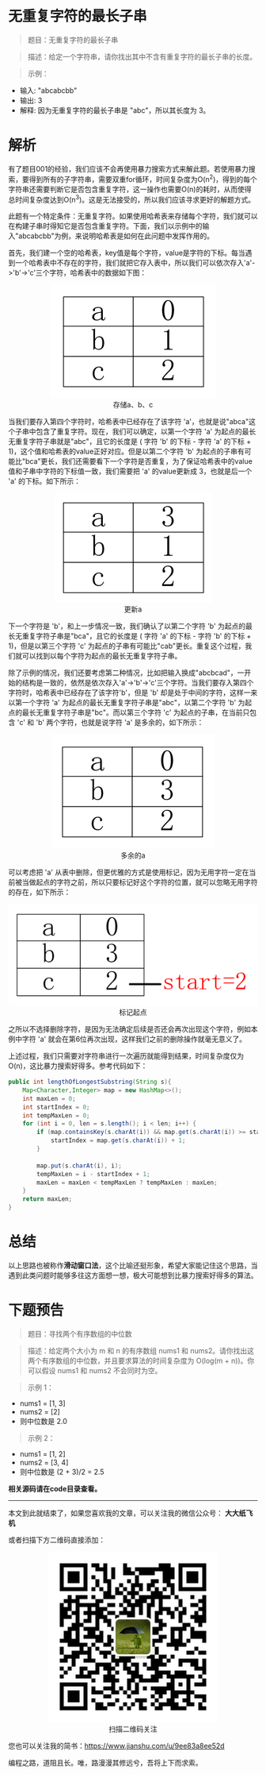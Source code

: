 # 无重复字符的最长子串

> 题目：无重复字符的最长子串

> 描述：给定一个字符串，请你找出其中不含有重复字符的最长子串的长度。

> 示例：
* 输入: "abcabcbb"
* 输出: 3
* 解释: 因为无重复字符的最长子串是 "abc"，所以其长度为 3。

# 解析

有了题目001的经验，我们应该不会再使用暴力搜索方式来解此题。若使用暴力搜索，要得到所有的子字符串，需要双重for循环，时间复杂度为O(n<sup>2</sup>)，得到的每个字符串还需要判断它是否包含重复字符，这一操作也需要O(n)的耗时，从而使得总时间复杂度达到O(n<sup>3</sup>)。这是无法接受的，所以我们应该寻求更好的解题方式。

此题有一个特定条件：无重复字符。如果使用哈希表来存储每个字符，我们就可以在构建子串时得知它是否包含重复字符。下面，我们以示例中的输入"abcabcbb"为例，来说明哈希表是如何在此问题中发挥作用的。

首先，我们建一个空的哈希表，key值是每个字符，value是字符的下标。每当遇到一个哈希表中不存在的字符，我们就把它存入表中，所以我们可以依次存入'a'->'b'->'c'三个字符，哈希表中的数据如下图：

<div align="center"><img src ="./image/img_1_1.png" /><br/>存储a、b、c</div>

当我们要存入第四个字符时，哈希表中已经存在了该字符 'a'，也就是说"abca"这个子串中包含了重复字符。现在，我们可以确定，以第一个字符 'a' 为起点的最长无重复字符子串就是"abc"，且它的长度是 ( 字符 'b' 的下标 - 字符 'a' 的下标 + 1)，这个值和哈希表的value正好对应。但是以第二个字符 'b' 为起点的子串有可能比"bca"更长，我们还需要看下一个字符是否重复，为了保证哈希表中的value值和子串中字符的下标值一致，我们需要把 'a' 的value更新成 3，也就是后一个 'a' 的下标。如下所示：

<div align="center"><img src ="./image/img_1_2.png" /><br/>更新a</div>

下一个字符是 'b'，和上一步情况一致，我们确认了以第二个字符 'b' 为起点的最长无重复字符子串是"bca"，且它的长度是 ( 字符 'a' 的下标 - 字符 'b' 的下标 + 1)，但是以第三个字符 'c' 为起点的子串有可能比"cab"更长。重复这个过程，我们就可以找到以每个字符为起点的最长无重复字符子串。

除了示例的情况，我们还要考虑第二种情况，比如把输入换成"abcbcad"，一开始的结构是一致的，依然是依次存入'a'->'b'->'c'三个字符。当我们要存入第四个字符时，哈希表中已经存在了该字符'b'，但是 'b' 却是处于中间的字符，这样一来以第一个字符 'a' 为起点的最长无重复字符子串是"abc"，以第二个字符 'b' 为起点的最长无重复字符子串是"bc"。而以第三个字符 'c' 为起点的子串，在当前只包含 'c' 和 'b' 两个字符，也就是说字符 'a' 是多余的，如下所示：

<div align="center"><img src ="./image/img_1_3.png" /><br/>多余的a</div>

可以考虑把 'a' 从表中删除，但更优雅的方式是使用标记，因为无用字符一定在当前被当做起点的字符之前，所以只要标记好这个字符的位置，就可以忽略无用字符的存在，如下所示：

<div align="center"><img src ="./image/img_1_4.png" /><br/>标记起点</div>

之所以不选择删除字符，是因为无法确定后续是否还会再次出现这个字符，例如本例中字符 'a' 就会在第6位再次出现，这样我们之前的删除操作就毫无意义了。

上述过程，我们只需要对字符串进行一次遍历就能得到结果，时间复杂度仅为O(n)，这比暴力搜索好得多。参考代码如下：

```java
public int lengthOfLongestSubstring(String s){
    Map<Character,Integer> map = new HashMap<>();
    int maxLen = 0;
    int startIndex = 0;
    int tempMaxLen = 0;
    for (int i = 0, len = s.length(); i < len; i++) {
        if (map.containsKey(s.charAt(i)) && map.get(s.charAt(i)) >= startIndex) {
            startIndex = map.get(s.charAt(i)) + 1;
        }

        map.put(s.charAt(i), i);
        tempMaxLen = i - startIndex + 1;
        maxLen = maxLen < tempMaxLen ? tempMaxLen : maxLen;
    }
    return maxLen;
}
```

# 总结

以上思路也被称作**滑动窗口法**，这个比喻还挺形象，希望大家能记住这个思路，当遇到此类问题时能够多往这方面想一想，极大可能想到比暴力搜索好得多的算法。

# 下题预告

> 题目：寻找两个有序数组的中位数

> 描述：给定两个大小为 m 和 n 的有序数组 nums1 和 nums2。请你找出这两个有序数组的中位数，并且要求算法的时间复杂度为 O(log(m + n))。你可以假设 nums1 和 nums2 不会同时为空。

> 示例 1：
* nums1 = [1, 3]
* nums2 = [2]
* 则中位数是 2.0

> 示例 2：
* nums1 = [1, 2]
* nums2 = [3, 4]
* 则中位数是 (2 + 3)/2 = 2.5

**相关源码请在code目录查看。**

---

本文到此就结束了，如果您喜欢我的文章，可以关注我的微信公众号： **大大纸飞机** 

或者扫描下方二维码直接添加：

<div align="center"><img src ="./image/qrcode.jpg" /><br/>扫描二维码关注</div>

您也可以关注我的简书：https://www.jianshu.com/u/9ee83a8ee52d

编程之路，道阻且长。唯，路漫漫其修远兮，吾将上下而求索。